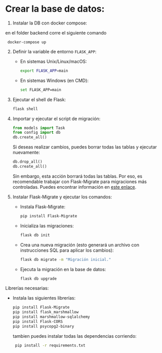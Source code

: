 # Crear la base de datos:

1. Instalar la DB con docker compose:

en el folder backend corre el siguiente comando

     docker-compose up


2. Definir la variable de entorno `FLASK_APP`:

   - En sistemas Unix/Linux/macOS:
     ```bash
     export FLASK_APP=main
     ```
   - En sistemas Windows (en CMD):
     ```bash
     set FLASK_APP=main
     ```

3. Ejecutar el shell de Flask:

   ```bash
   flask shell
   ```

4. Importar y ejecutar el script de migración:

   ```python
   from models import Task
   from config import db
   db.create_all()
   ```

   Si deseas realizar cambios, puedes borrar todas las tablas y ejecutar nuevamente:

   ```python
   db.drop_all()
   db.create_all()
   ```

   Sin embargo, esta acción borrará todas las tablas. Por eso, es recomendable trabajar con Flask-Migrate para migraciones más controladas. Puedes encontrar información en [este enlace](https://flask-migrate.readthedocs.io/en/latest/index.html).

5. Instalar Flask-Migrate y ejecutar los comandos:

   - Instala Flask-Migrate:

     ```bash
     pip install Flask-Migrate
     ```

   - Inicializa las migraciones:

     ```bash
     flask db init
     ```

   - Crea una nueva migración (esto generará un archivo con instrucciones SQL para aplicar los cambios):

     ```bash
     flask db migrate -m "Migración inicial."
     ```

   - Ejecuta la migración en la base de datos:
     ```bash
     flask db upgrade
     ```

Librerías necesarias:

- Instala las siguientes librerías:
  ```bash
  pip install Flask-Migrate
  pip install flask_marshmallow
  pip install marshmallow-sqlalchemy
  pip install Flask-CORS
  pip install psycopg2-binary
  ```

  tambien puedes instalar todas las dependencias corriendo:
  ```bash
   pip install -r requirements.txt
  ```

